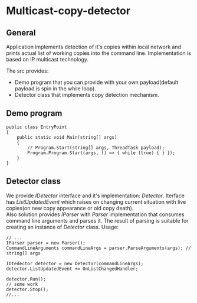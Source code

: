 # Multicast-copy-detector

General
----

Application implements detection of it's copies within local network and prints actual list of working copies into the command line. Implementation is based on IP multicast technology.

The src provides:

- Demo program that you can provide with your own payload(default payload is spin in the while loop).
- Detector class that implements copy detection mechanism.

Demo program
-----------
    public class EntryPoint
    {
        public static void Main(string[] args)
        {
            // Program.Start(string[] args, ThreadTask payload);
            Program.Program.Start(args, () => { while (true) { } });
        }
    }


Detector class
---------
We provide _IDetector_ interface and it's implementation: _Detector_. Iterface has _ListUpdatedEvent_ which raises on changing current situation with live copies(on new copy appearance or old copy death).  
Also solution provides _IParser_ with _Parser_ implementation that consumes command line arguments and parses it. The result of parsing is suitable for creating an instance of _Detector_ class.
Usage:

    // ...
    IParser parser = new Parser();
    CommandLineArguments commandLineArgs = parser.ParseArguments(args); // string[] args
    
    IDtedector detector = new Detector(commandLineArgs);
    detector.ListUpdatedEvent += OnListChangedHandler;

    detector.Run();
    // some work
    detector.Stop();
    //...

